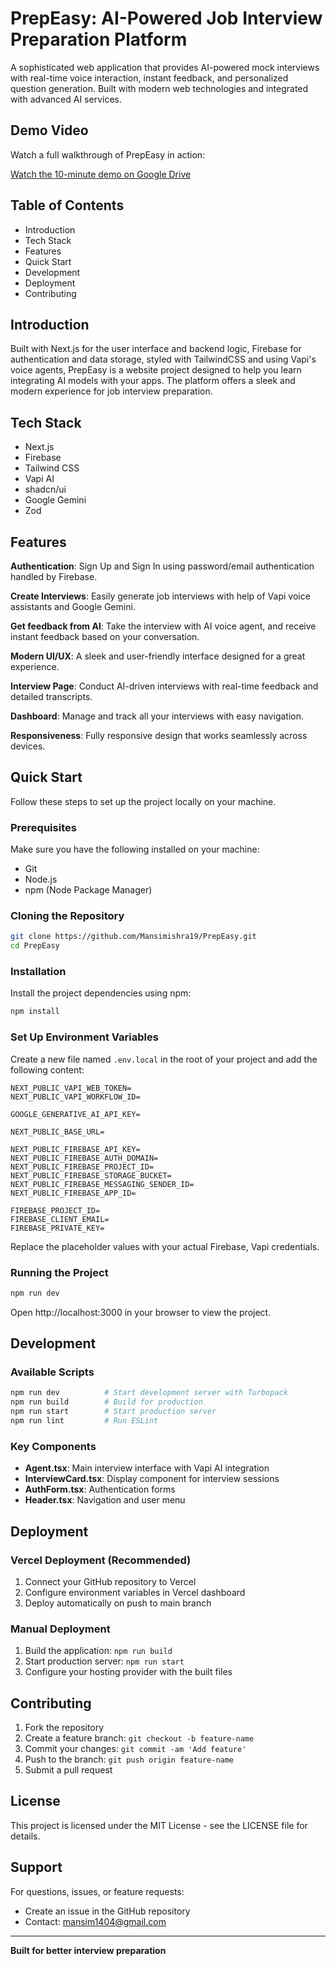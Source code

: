 # PrepEasy: AI-Powered Job Interview Preparation Platform

A sophisticated web application that provides AI-powered mock interviews with real-time voice interaction, instant feedback, and personalized question generation. Built with modern web technologies and integrated with advanced AI services.

## Demo Video

Watch a full walkthrough of PrepEasy in action:

[Watch the 10-minute demo on Google Drive](https://drive.google.com/drive/folders/1QdrkNaSJrTcRXbSIBJwAR-1oCbG-g4AB?dmr=1&ec=wgc-drive-globalnav-goto)

## Table of Contents
- Introduction
- Tech Stack
- Features
- Quick Start
- Development
- Deployment
- Contributing

## Introduction

Built with Next.js for the user interface and backend logic, Firebase for authentication and data storage, styled with TailwindCSS and using Vapi's voice agents, PrepEasy is a website project designed to help you learn integrating AI models with your apps. The platform offers a sleek and modern experience for job interview preparation.

## Tech Stack
- Next.js
- Firebase
- Tailwind CSS
- Vapi AI
- shadcn/ui
- Google Gemini
- Zod

## Features

**Authentication**: Sign Up and Sign In using password/email authentication handled by Firebase.

**Create Interviews**: Easily generate job interviews with help of Vapi voice assistants and Google Gemini.

**Get feedback from AI**: Take the interview with AI voice agent, and receive instant feedback based on your conversation.

**Modern UI/UX**: A sleek and user-friendly interface designed for a great experience.

**Interview Page**: Conduct AI-driven interviews with real-time feedback and detailed transcripts.

**Dashboard**: Manage and track all your interviews with easy navigation.

**Responsiveness**: Fully responsive design that works seamlessly across devices.

## Quick Start

Follow these steps to set up the project locally on your machine.

### Prerequisites

Make sure you have the following installed on your machine:
- Git
- Node.js
- npm (Node Package Manager)

### Cloning the Repository

```bash
git clone https://github.com/Mansimishra19/PrepEasy.git
cd PrepEasy
```

### Installation

Install the project dependencies using npm:

```bash
npm install
```

### Set Up Environment Variables

Create a new file named `.env.local` in the root of your project and add the following content:

```env
NEXT_PUBLIC_VAPI_WEB_TOKEN=
NEXT_PUBLIC_VAPI_WORKFLOW_ID=

GOOGLE_GENERATIVE_AI_API_KEY=

NEXT_PUBLIC_BASE_URL=

NEXT_PUBLIC_FIREBASE_API_KEY=
NEXT_PUBLIC_FIREBASE_AUTH_DOMAIN=
NEXT_PUBLIC_FIREBASE_PROJECT_ID=
NEXT_PUBLIC_FIREBASE_STORAGE_BUCKET=
NEXT_PUBLIC_FIREBASE_MESSAGING_SENDER_ID=
NEXT_PUBLIC_FIREBASE_APP_ID=

FIREBASE_PROJECT_ID=
FIREBASE_CLIENT_EMAIL=
FIREBASE_PRIVATE_KEY=
```

Replace the placeholder values with your actual Firebase, Vapi credentials.

### Running the Project

```bash
npm run dev
```

Open http://localhost:3000 in your browser to view the project.

## Development

### Available Scripts
```bash
npm run dev          # Start development server with Turbopack
npm run build        # Build for production
npm run start        # Start production server
npm run lint         # Run ESLint
```

### Key Components
- **Agent.tsx**: Main interview interface with Vapi AI integration
- **InterviewCard.tsx**: Display component for interview sessions
- **AuthForm.tsx**: Authentication forms
- **Header.tsx**: Navigation and user menu

## Deployment

### Vercel Deployment (Recommended)
1. Connect your GitHub repository to Vercel
2. Configure environment variables in Vercel dashboard
3. Deploy automatically on push to main branch

### Manual Deployment
1. Build the application: `npm run build`
2. Start production server: `npm run start`
3. Configure your hosting provider with the built files

## Contributing

1. Fork the repository
2. Create a feature branch: `git checkout -b feature-name`
3. Commit your changes: `git commit -am 'Add feature'`
4. Push to the branch: `git push origin feature-name`
5. Submit a pull request

## License

This project is licensed under the MIT License - see the LICENSE file for details.

## Support

For questions, issues, or feature requests:
- Create an issue in the GitHub repository
- Contact: mansim1404@gmail.com

---

**Built for better interview preparation**

